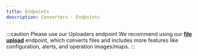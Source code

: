 ```yaml
---
title: Endpoints
description: Converters - Endpoints
---
```



:::caution Please use our Uploaders endpoint
We recommend using our **[file upload](/docs/machine_file_conversion_endpoints#upload-a-file)**
endpoint, which converts files and includes more features like configuration, alerts, and operation images/maps.
:::
